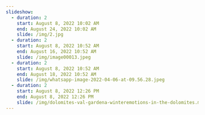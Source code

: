 ```yaml
---
slideshow:
  - duration: 2
    start: August 8, 2022 10:02 AM
    end: August 24, 2022 10:02 AM
    slide: /img/2.jpg
  - duration: 2
    start: August 8, 2022 10:52 AM
    end: August 16, 2022 10:52 AM
    slide: /img/image00013.jpeg
  - duration: 2
    start: August 8, 2022 10:52 AM
    end: August 18, 2022 10:52 AM
    slide: /img/whatsapp-image-2022-04-06-at-09.56.28.jpeg
  - duration: 2
    start: August 8, 2022 12:26 PM
    end: August 8, 2022 12:26 PM
    slide: /img/dolomites-val-gardena-winteremotions-in-the-dolomites.mp4
---
```

